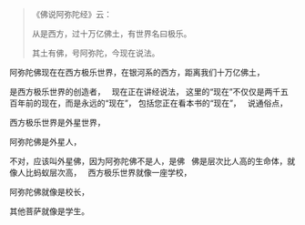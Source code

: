 > 《佛说阿弥陀经》云：
> 
>  从是西方，过十万亿佛土，有世界名曰极乐。
> 
> 其土有佛，号阿弥陀，今现在说法。

阿弥陀佛现在在西方极乐世界，在银河系的西方，距离我们十万亿佛土，

是西方极乐世界的创造者，
&nbsp;
现在正在讲经说法，
这里的“现在”不仅仅是两千五百年前的现在，而是永远的“现在”，
包括您正在看本书的“现在”，
&nbsp;
说通俗点，

西方极乐世界是外星世界，

阿弥陀佛是外星人，

不对，应该叫外星佛，因为阿弥陀佛不是人，是佛
&nbsp;
佛是层次比人高的生命体，就像人比蚂蚁层次高，
&nbsp;
西方极乐世界就像一座学校，

阿弥陀佛就像是校长，

其他菩萨就像是学生。